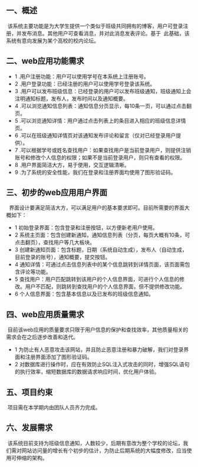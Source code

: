 ## 一、概述
  该系统主要功能是为大学生提供一个类似于班级共同拥有的博客，用户可登录注册，并发布消息。其他用户可查看消息，并对此消息发表评论。基于
  此基础，该系统有意向发展为某个高校的校内论坛。
## 二、web应用功能需求
- 1 .用户注册功能：用户可以使用学号在本系统上注册账号。
- 2 .用户登录功能：已经注册的用户可以使用学号登录该系统。
- 3 .用户可以发布班级信息：已经登录的用户可以发布班级通知，班级通知上会注明通知标题，发布人，发布时间以及通知概要。
- 4 .可以浏览通知信息列表：通知信息分页显示，每10条一页，可以通过点击翻页。
- 5 .可以浏览通知详情：用户通过点击列表上的条目进入相应的班级信息详情页。
- 6 .可以在班级通知详情页对该通知发布评论和留言（仅对已经登录用户提供）。
- 7 .可以根据学号或姓名查找用户：如果查找用户是当前登录用户，则提供注销账号和修改个人信息的权限；如果不是当前登录用户，则只有查看的权限。
- 8 .用户界面简洁大方，易于使用，交互逻辑清晰。
- 9 .为了系统的安全性能，我们在登录和注册界面均使用了图形验证码。

## 三、初步的web应用用户界面
   界面设计要满足简洁大方，可以满足用户的基本要求即可。目前所需要的界面大概如下：
- 1 初始登录界面：包含登录和注册按钮，以方便新老用户使用。
- 2 系统主页面：包含创建新通知，通知信息列表（分页，每页大概有10条，可点击翻页），查找用户等几大板块。
- 3 创建新通知页面：包含标题，日期（系统自动生成），发布人（自动生成，目前登录的账号），通知概要，提交按钮。
- 4 通知详情：可通过点击信息列表中的某个信息跳转到详情页面，该页面需包含评论等功能。
- 5 查找用户：用户匹配跳转到该用户的个人信息界面，可进行个人信息的修改。用户不匹配，则跳转到查找用户的个人信息界面，但不提供修改功能。
- 6 个人信息界面：包含基本信息以及已发布的班级信息通知。
 
## 四、web应用质量需求
  目前该web应用的质量要求只限于用户信息的保护和查找效率，其他质量相关的需求会在之后逐步改善和迭代。
- 1 为防止有人恶意攻击该网站，并且防止恶意注册和暴力破解，我们对登录界面和注册界面添加了图形验证码。
- 2 对数据库进行操作时，应在有效防止SQL注入式攻击的同时，增强SQL语句的执行效率，缩短数据库的数据请求响应时间，优化用户体验。
 
## 五、项目约束
  项目需在本学期内由团队人员齐力完成。
  
## 六、发展需求
  该系统目前支持为班级信息通知，人数较少，后期有意改为整个学校的论坛，我们需对网站访问量的增长有个初步的估计，为防止后期系统的大幅度修改，应当使用可伸缩的架构。
